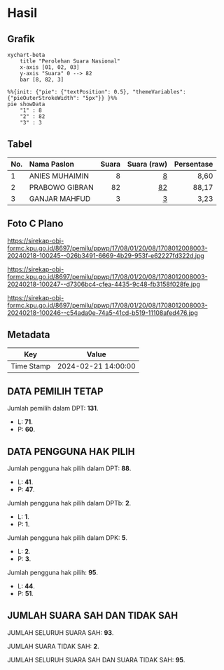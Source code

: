 # Hasil

## Grafik

```mermaid
xychart-beta
    title "Perolehan Suara Nasional"
    x-axis [01, 02, 03]
    y-axis "Suara" 0 --> 82
    bar [8, 82, 3]
```

```mermaid
%%{init: {"pie": {"textPosition": 0.5}, "themeVariables": {"pieOuterStrokeWidth": "5px"}} }%%
pie showData
    "1" : 8
    "2" : 82
    "3" : 3
```

## Tabel

| No. | Nama Paslon    | Suara | Suara (raw) | Persentase |
|:--- |:-------------- | -----:| -----------:| ----------:|
| 1   | ANIES MUHAIMIN | 8     | [8][p-1]    | 8,60       |
| 2   | PRABOWO GIBRAN | 82    | [82][p-2]   | 88,17      |
| 3   | GANJAR MAHFUD  | 3     | [3][p-3]    | 3,23       |


[p-1]: https://github.com/gigit-pemilu/pemilu-2024/blob/main/pilpres/hitung-suara/sub/17-bengkulu/sub/08-kepahiang/sub/01-bermani-ilir/sub/2008-cinto-mandi/sub/003-tps/sub/paslon-1.txt
[p-2]: https://github.com/gigit-pemilu/pemilu-2024/blob/main/pilpres/hitung-suara/sub/17-bengkulu/sub/08-kepahiang/sub/01-bermani-ilir/sub/2008-cinto-mandi/sub/003-tps/sub/paslon-2.txt
[p-3]: https://github.com/gigit-pemilu/pemilu-2024/blob/main/pilpres/hitung-suara/sub/17-bengkulu/sub/08-kepahiang/sub/01-bermani-ilir/sub/2008-cinto-mandi/sub/003-tps/sub/paslon-3.txt

## Foto C Plano

https://sirekap-obj-formc.kpu.go.id/8697/pemilu/ppwp/17/08/01/20/08/1708012008003-20240218-100245--026b3491-6669-4b29-953f-e62227fd322d.jpg

https://sirekap-obj-formc.kpu.go.id/8697/pemilu/ppwp/17/08/01/20/08/1708012008003-20240218-100247--d7306bc4-cfea-4435-9c48-fb3158f028fe.jpg

https://sirekap-obj-formc.kpu.go.id/8697/pemilu/ppwp/17/08/01/20/08/1708012008003-20240218-100246--c54ada0e-74a5-41cd-b519-11108afed476.jpg


## Metadata

| Key        | Value               |
| ---------- | ------------------- |
| Time Stamp | 2024-02-21 14:00:00 |


## DATA PEMILIH TETAP

Jumlah pemilih dalam DPT: **131**.
 * L: **71**.
 * P: **60**.

## DATA PENGGUNA HAK PILIH

Jumlah pengguna hak pilih dalam DPT: **88**.
 * L: **41**.
 * P: **47**.

Jumlah pengguna hak pilih dalam DPTb: **2**.
 * L: **1**.
 * P: **1**.

Jumlah pengguna hak pilih dalam DPK: **5**.
 * L: **2**.
 * P: **3**.

Jumlah pengguna hak pilih: **95**.
 * L: **44**.
 * P: **51**.

## JUMLAH SUARA SAH DAN TIDAK SAH

JUMLAH SELURUH SUARA SAH: **93**.

JUMLAH SUARA TIDAK SAH: **2**.

JUMLAH SELURUH SUARA SAH DAN SUARA TIDAK SAH: **95**.


